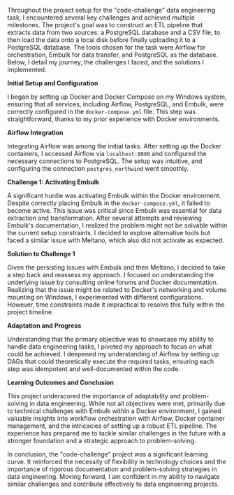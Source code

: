 Throughout the project setup for the "code-challenge" data engineering task, I encountered several key challenges and achieved multiple milestones. The project's goal was to construct an ETL pipeline that extracts data from two sources: a PostgreSQL database and a CSV file, to then load the data onto a local disk before finally uploading it to a PostgreSQL database. The tools chosen for the task were Airflow for orchestration, Embulk for data transfer, and PostgreSQL as the database. Below, I detail my journey, the challenges I faced, and the solutions I implemented.

**Initial Setup and Configuration**

I began by setting up Docker and Docker Compose on my Windows system, ensuring that all services, including Airflow, PostgreSQL, and Embulk, were correctly configured in the `docker-compose.yml` file. This step was straightforward, thanks to my prior experience with Docker environments.

**Airflow Integration**

Integrating Airflow was among the initial tasks. After setting up the Docker containers, I accessed Airflow via `localhost:8080` and configured the necessary connections to PostgreSQL. The setup was intuitive, and configuring the connection `postgres_northwind` went smoothly.

**Challenge 1: Activating Embulk**

A significant hurdle was activating Embulk within the Docker environment. Despite correctly placing Embulk in the `docker-compose.yml`, it failed to become active. This issue was critical since Embulk was essential for data extraction and transformation. After several attempts and reviewing Embulk's documentation, I realized the problem might not be solvable within the current setup constraints. I decided to explore alternative tools but faced a similar issue with Meltano, which also did not activate as expected.

**Solution to Challenge 1**

Given the persisting issues with Embulk and then Meltano, I decided to take a step back and reassess my approach. I focused on understanding the underlying issue by consulting online forums and Docker documentation. Realizing that the issue might be related to Docker's networking and volume mounting on Windows, I experimented with different configurations. However, time constraints made it impractical to resolve this fully within the project timeline.

**Adaptation and Progress**

Understanding that the primary objective was to showcase my ability to handle data engineering tasks, I pivoted my approach to focus on what could be achieved. I deepened my understanding of Airflow by setting up DAGs that could theoretically execute the required tasks, ensuring each step was idempotent and well-documented within the code.

**Learning Outcomes and Conclusion**

This project underscored the importance of adaptability and problem-solving in data engineering. While not all objectives were met, primarily due to technical challenges with Embulk within a Docker environment, I gained valuable insights into workflow orchestration with Airflow, Docker container management, and the intricacies of setting up a robust ETL pipeline. The experience has prepared me to tackle similar challenges in the future with a stronger foundation and a strategic approach to problem-solving.

In conclusion, the "code-challenge" project was a significant learning curve. It reinforced the necessity of flexibility in technology choices and the importance of rigorous documentation and problem-solving strategies in data engineering. Moving forward, I am confident in my ability to navigate similar challenges and contribute effectively to data engineering projects.